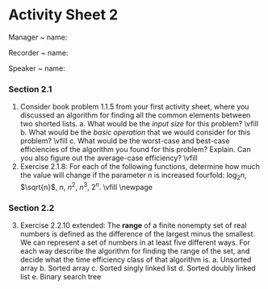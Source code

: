 # Activity Sheet 2

Manager
  ~ name:

Recorder
  ~ name:

Speaker
  ~ name:

### Section 2.1

1. Consider book problem 1.1.5 from your first activity sheet, where you discussed an algorithm for finding all the common elements between two shorted lists.
    a. What would be the *input size* for this problem?
    \vfill
    b. What would be the *basic operation* that we would consider for this problem?
    \vfill
    c. What would be the worst-case and best-case efficiencies of the algorithm you found for this problem? Explain. Can you also figure out the average-case efficiency?
    \vfill
2. Exercise 2.1.8: For each of the following functions, determine how much the value will change if the parameter $n$ is increased fourfold: $\log_2 n$, $\sqrt{n}$, $n$, $n^2$, $n^3$, $2^n$.
    \vfill
    \newpage

### Section 2.2

3. Exercise 2.2.10 extended: The **range** of a finite nonempty set of real numbers is defined as the difference of the largest minus the smallest. We can represent a set of numbers in at least five different ways. For each way describe the algorithm for finding the range of the set, and decide what the time efficiency class of that algorithm is.
  a. Unsorted array
  b. Sorted array
  c. Sorted singly linked list
  d. Sorted doubly linked list
  e. Binary search tree
